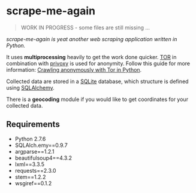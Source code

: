 # scrape-me-again
> WORK IN PROGRESS - some files are still missing ...

*scrape-me-again is yeat another web scraping application written in Python.*

It uses **multiprocessing** heavily to get the work done quicker. [TOR](https://www.torproject.org/) in combination with [privoxy](http://www.privoxy.org/) is used for anonymity. Follow this guide for more information: [Crawling anonymously with Tor in Python](http://sacharya.com/crawling-anonymously-with-tor-in-python/).

Collected data are stored in a [SQLite](http://www.sqlite.org/) database, which structure is defined using [SQLAlchemy](http://www.sqlalchemy.org/).

There is a **geocoding** module if you would like to get coordinates for your collected data.

## Requirements
* Python 2.7.6
* SQLAlch.emy==0.9.7
* argparse==1.2.1
* beautifulsoup4==4.3.2
* lxml==3.3.5
* requests==2.3.0
* stem==1.2.2
* wsgiref==0.1.2

